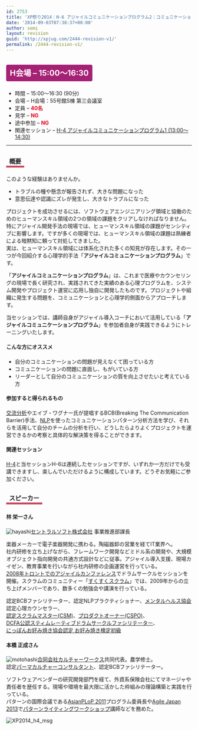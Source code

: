 ```yaml
---
id: 2753
title: 'XP祭り2014：H-6 アジャイルコミュニケーションプログラム2：コミュニケーションの妖怪マップをつくろう！～コミュニケーションの構造分析ワークショップ～【ワークショップ】'
date: '2014-09-03T07:38:37+00:00'
author: semi
layout: revision
guid: 'http://xpjug.com/2444-revision-v1/'
permalink: /2444-revision-v1/
---
```


## <span style="color:#FFFFFF; background-color:#A52175; margin:0 0 30px 0; padding:10px 10px; border-radius:4px; line-height:2.5;">H会場 – 15:00～16:30</span>

- 時間 – 15:00～16:30 (90分)
- 会場 – H会場：55号館S棟 第三会議室
- 定員 – <span style="color:#E7001D; font-weight: bold;">40名</span>
- 見学 – <span style="color:#E7001D; font-weight: bold;">NG</span>
- 途中参加 – <span style="color:#E7001D; font-weight: bold;">NG</span>
- 関連セッション – [H-4 アジャイルコミュニケーションプログラム1 (13:00～14:30)](http://xpjug.com/xp2014-session-h4/)

---

### <span style="margin:0 0 10px 0; padding:2px 8px; border-width:0 0 5px 0; border-color:#C6485B; border-style:solid; line-height:2.5;">概要</span>

このような経験はありませんか。

- トラブルの種や懸念が報告されず、大きな問題になった
- 意思伝達や認識にズレが発生し、大きなトラブルになった

プロジェクトを成功させるには、ソフトウェアエンジニアリング領域と協働のためのヒューマンスキル領域の2つの領域の課題をクリアしなければなりません。特にアジャイル開発手法の現場では、ヒューマンスキル領域の課題がセンシティブに影響します。ですが多くの現場では、ヒューマンスキル領域の課題は熟練者による暗黙知に頼って対処してきました。  
実は、ヒューマンスキル領域には体系化された多くの知見が存在します。その一つが今回紹介する心理学的手法「**アジャイルコミュニケーションプログラム**」です。

「**アジャイルコミュニケーションプログラム**」は、これまで医療やカウンセリングの現場で長く研究され、実践されてきた実績のある心理プログラムを、システム開発やプロジェクト運営に応用し独自に開発したものです。プロジェクトや組織に発生する問題を、コミュニケーションと心理学的側面からアプローチします。

当セッションでは、講師自身がアジャイル導入コーチにおいて活用している「**アジャイルコミュニケーションプログラム**」を参加者自身が実践できるようにトレーニングいたします。

#### <span style="line-height:1.5;">こんな方にオススメ</span>

- 自分のコミュニケーションの問題が見えなくて困っている方
- コミュニケーションの問題に直面し、もがいている方
- リーダーとして自分のコミュニケーションの質を向上させたいと考えている方

#### <span style="line-height:1.5;">参加すると得られるもの</span>

[交流分析](http://goo.gl/7s6L)やエイブ・ワグナー氏が提唱するBCB(Breaking The Communication Barrier)手法、[NLP](http://goo.gl/OMaa)を使ったコミュニケーションパターン分析方法を学び、それらを活用して自分のチームの分析を行い、どうしたらよりよくプロジェクトを運営できるかの考察と具体的な解決策を得ることができます。

#### <span style="line-height:1.5;">関連セッション</span>

[H-4](http://xpjug.com/xp2014-session-h4/)と当セッションH-6は連続したセッションですが、いずれか一方だけでも受講できますし、楽しんでいただけるように構成しています。どうぞお気軽にご参加ください。

### <span style="margin:0 0 10px 0; padding:2px 8px; border-width:0 0 5px 0; border-color:#C6485B; border-style:solid; line-height:2.5;">スピーカー</span>

#### <span style="line-height:1.5;">林 栄一さん</span>

![hayashi](http://xpjug.com/wp-content/uploads/2014/08/hayashi.jpg)[セントラルソフト株式会社](http://www.central-soft.co.jp/) 事業推進部課長

楽器メーカーで電子楽器開発に携わる。陶磁器卸の営業を経てIT業界へ。  
社内研修を立ち上げながら、フレームワーク開発などミドル系の開発や、大規模オブジェクト指向開発の共通方式設計などに従事。アジャイル導入支援、現場カイゼン、教育事業を行いながら社内研修の企画運営を行っている。  
[2008年トロントでのアジャイルカンファレンス](http://agile2008.agilealliance.org/)でドラムサークルセッションを開催。スクラムのコミュニティー「[すくすくスクラム](http://sukusuku-scrum.org/)」では、2009年からの立ち上げメンバーであり、数多くの勉強会や講演を行っている。

認定BCBファシリテーター、認定NLPプラクティショナー、[メンタルヘルス協会](http://www.mental-health-association.jp/index.html)認定心理カウンセラー、  
[認定スクラムマスター(CSM)](https://www.scrumalliance.org/certifications/practitioners/certified-scrummaster-csm)、[プロダクトオーナー(CSPO)](https://www.scrumalliance.org/certifications/practitioners/cspo-certification)、  
[DCFA公認スティムレーティブドラムサークルファシリテーター](http://dcfa.jp/sf.html)、  
[にっぽんお好み焼き協会認定 お好み焼き検定初級](http://www.okonomiyaki-kentei.jp/)

#### <span style="line-height:1.5;">本橋 正成さん</span>

![motohashi](http://xpjug.com/wp-content/uploads/2014/08/motohashi.jpg)[合同会社カルチャーワークス](http://www.cultureworks.jp/CultureWorks/Welcome.html)共同代表。農学修士。  
認定[パーマカルチャーコンサルタント](http://www.shouene-midori.com/shikaku/2006/04/post_20.html)、認定BCBファシリテーター。

ソフトウェアベンダーの研究開発部門を経て、外資系保険会社にてマネージャや責任者を歴任する。現場や環境を最大限に活かした枠組みの理論構築と実践を行っている。  
パターンの国際会議である[AsianPLoP 2011](http://patterns-wg.fuka.info.waseda.ac.jp/asianplop/result-2011.html)プログラム委員長や[Agile Japan 2013](http://www.agilejapan.org/2013/)で[パターンライティングワークショップ](http://www.agilejapan.org/2013/2013/program.html#06)講師などを務めた。

![XP2014_h4_msg](http://xpjug.com/wp-content/uploads/2014/08/XP2014_h4_msg.png)